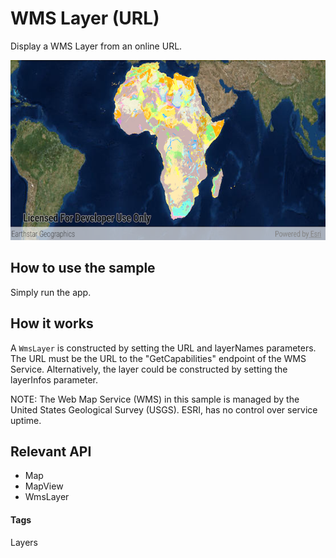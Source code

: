 # WMS Layer (URL)
Display a WMS Layer from an online URL.

![WMS Layer URL App](wms-layer-url.png)

## How to use the sample
Simply run the app.

## How it works
A `WmsLayer` is constructed by setting the URL and layerNames parameters. The URL must be the URL to the "GetCapabilities" endpoint of the WMS Service. Alternatively, the layer could be constructed by setting the layerInfos parameter.

NOTE: The Web Map Service (WMS) in this sample is managed by the United States Geological Survey (USGS). ESRI, has no control over service uptime.

## Relevant API
* Map
* MapView
* WmsLayer

#### Tags
Layers
